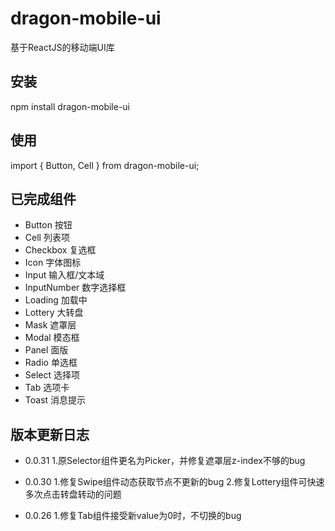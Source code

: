 # dragon-mobile-ui
  基于ReactJS的移动端UI库
  
## 安装
  npm install dragon-mobile-ui
  
## 使用
  import { Button, Cell } from dragon-mobile-ui;

## 已完成组件
- Button 按钮
- Cell 列表项
- Checkbox 复选框
- Icon 字体图标
- Input 输入框/文本域
- InputNumber 数字选择框
- Loading 加载中
- Lottery 大转盘
- Mask 遮罩层
- Modal 模态框
- Panel 面版
- Radio 单选框
- Select 选择项
- Tab 选项卡
- Toast 消息提示

## 版本更新日志

- 0.0.31
  1.原Selector组件更名为Picker，并修复遮罩层z-index不够的bug

- 0.0.30
  1.修复Swipe组件动态获取节点不更新的bug
  2.修复Lottery组件可快速多次点击转盘转动的问题
  
- 0.0.26
  1.修复Tab组件接受新value为0时，不切换的bug

